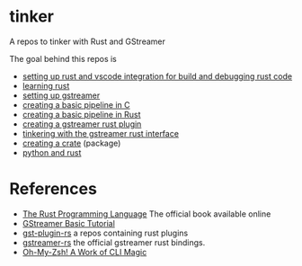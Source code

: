 # tinker
A repos to tinker with Rust and GStreamer

The goal behind this repos is 

- [setting up rust and vscode integration for build and debugging rust code](doc/installing_rust.md)
- [learning rust](doc/learning_rust.md)
- [setting up gstreamer](doc/setting_up_gstreamer.md)
- [creating a basic pipeline in C](doc/gstreamer_c_pipeline.md)
- [creating a basic pipeline in Rust](doc/gstreamer_rust_pipeline.md)
- [creating a gstreamer rust plugin](doc/gstreamer_rust_plugin.md)
- [tinkering with the gstreamer rust interface](doc/gstreamer_rust_if.md)
- [creating a crate](doc/crate.md) (package)
- [python and rust](doc/python_and_rust.md)

# References

- [The Rust Programming Language](https://doc.rust-lang.org/book/) The official book available online
- [GStreamer Basic Tutorial](https://gstreamer.freedesktop.org/documentation/tutorials/basic/index.html?gi-language=c)
- [gst-plugin-rs](https://github.com/sdroege/gst-plugin-rs) a repos containing rust plugins 
- [gstreamer-rs](https://gitlab.freedesktop.org/gstreamer/gstreamer-rs) the official gstreamer rust bindings.
- [Oh-My-Zsh! A Work of CLI Magic](https://medium.com/wearetheledger/oh-my-zsh-made-for-cli-lovers-installation-guide-3131ca5491fb)